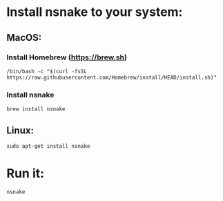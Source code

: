 # Install nsnake to your system:

## MacOS:
### Install Homebrew (https://brew.sh)
```
/bin/bash -c "$(curl -fsSL https://raw.githubusercontent.com/Homebrew/install/HEAD/install.sh)"
```
### Install nsnake
```
brew install nsnake
```
## Linux:
```
sudo apt-get install nsnake
```
# Run it:
```
nsnake
```
